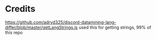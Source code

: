 # Credits

https://github.com/adryd325/discord-datamining-lang-differ/blob/master/getLangStrings.js used this for getting strings, 99% of this repo
